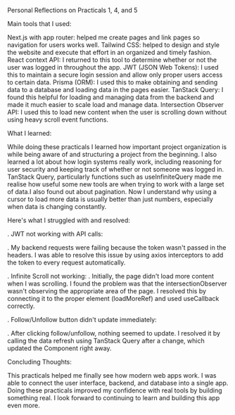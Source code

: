 Personal Reflections on Practicals 1, 4, and 5 

Main tools that I used: 

Next.js with app router: helped me create pages and link pages so navigation for users works well. 
Tailwind CSS: helped to design and style the website and execute that effort in an organized and timely fashion.
React context API: I returned to this tool to determine whether or not the user was logged in throughout the app. 
JWT (JSON Web Tokens): I used this to maintain a secure login session and allow only proper users access to certain data. 
Prisma (ORM): I used this to make obtaining and sending data to a database and loading data in the pages easier. 
TanStack Query: I found this helpful for loading and managing data from the backend and made it much easier to scale load and manage data. 
Intersection Observer API: I used this to load new content when the user is scrolling down without using heavy scroll event functions. 

What I learned: 

While doing these practicals I learned how important project organization is while being aware of and structuring a project from the beginning. I also learned a lot about how login systems really work, including reasoning for user security and keeping track of whether or not someone was logged in. TanStack Query, particularly functions such as useInfiniteQuery made me realise how useful some new tools are when trying to work with a large set of data.I also found out about pagination. Now I understand why using a cursor to load more data is usually better than just numbers, especially when data is changing constantly. 

Here's what I struggled with and resolved:

.  JWT not working with API calls:

.   My backend requests were failing because the token wasn't passed in the headers. I was able to resolve this issue by using axios interceptors to add the token to every request automatically. 

.  Infinite Scroll not working:
.  Initially, the page didn't load more content when I was scrolling. I found the problem was that the intersectionObserver wasn't observing the appropriate area of the page. I resolved this by connecting it to the proper element (loadMoreRef) and used useCallback correctly. 

.  Follow/Unfollow button didn't update immediately:

.  After clicking follow/unfollow, nothing seemed to update. I resolved it by calling the data refresh using TanStack Query after a change, which updated the Component right away.

Concluding Thoughts: 

This practicals helped me finally see how modern web apps work. I was able to connect the user interface, backend, and database into a single app. Doing these practicals improved my confidence with real tools by building something real. I look forward to continuing to learn and building this app even more.